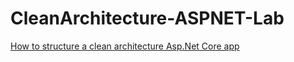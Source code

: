 # CleanArchitecture-ASPNET-Lab

[How to structure a clean architecture Asp.Net Core app](https://www.youtube.com/watch?v=ZXGiactmoj0)